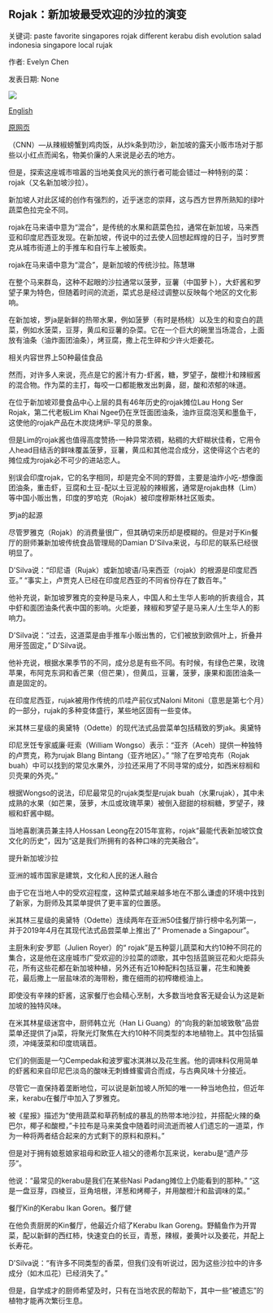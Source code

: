 ## Rojak：新加坡最受欢迎的沙拉的演变

关键词: paste favorite singapores rojak different kerabu dish evolution salad indonesia singapore local rujak

作者: Evelyn Chen

发表日期: None

![](https://cdn.cnn.com/cnnnext/dam/assets/200817233948-singapore-rojak-super-tease.jpg)

[English](Rojak%3A%20The%20evolution%20of%20Singapore%27s%20favorite%20salad.md)

[原网页](https://edition.cnn.com/travel/article/singapore-salad-rojak/index.html)

（CNN）—从辣椒螃蟹到鸡肉饭，从炒k条到叻沙，新加坡的露天小贩市场对于那些以小红点而闻名，物美价廉的人来说是必去的地方。

但是，探索这座城市喧嚣的当地美食风光的旅行者可能会错过一种特别的菜：rojak（又名新加坡沙拉）。

新加坡人对此区域的创作有强烈的，近乎迷恋的崇拜，这与西方世界所熟知的绿叶蔬菜色拉完全不同。

rojak在马来语中意为“混合”，是传统的水果和蔬菜色拉，通常在新加坡，马来西亚和印度尼西亚发现。在新加坡，传说中的过去使人回想起辉煌的日子，当时罗贾克从城市街道上的手推车和自行车上被贩卖。

rojak在马来语中意为“混合”，是新加坡的传统沙拉。陈慧琳

在整个马来群岛，这种不起眼的沙拉通常以菠萝，豆薯（中国萝卜），大虾酱和罗望子果为特色，但随着时间的流逝，菜式总是经过调整以反映每个地区的文化影响。

在新加坡，罗ja是新鲜的热带水果，例如菠萝（有时是杨桃）以及生的和变白的蔬菜，例如水菠菜，豆芽，黄瓜和豆薯的杂菜。它在一个巨大的碗里当场混合，上面放有油条（油炸面团油条），烤豆腐，撒上花生碎和少许火炬姜花。

相关内容世界上50种最佳食品

然而，对许多人来说，亮点是它的酱汁有力-虾酱，糖，罗望子，酸橙汁和辣椒酱的混合物。作为菜的主打，每咬一口都能散发出刺鼻，甜，酸和浓郁的味道。

在位于新加坡邓曼食品中心上层的具有46年历史的rojak摊位Lau Hong Ser Rojak，第二代老板Lim Khai Ngee仍在烹饪面团油条，油炸豆腐泡芙和墨鱼干，这使他的rojak产品在木炭烧烤炉-罕见的景象。

但是Lim的rojak酱也值得高度赞扬-一种异常浓稠，粘稠的大虾糊状佳肴，它用令人head目结舌的鲜味覆盖菠萝，豆薯，黄瓜和其他混合成分，这使得这个古老的摊位成为rojak必不可少的进站恋人。

别误会印度rojak，它的名字相同，却是完全不同的野兽，主要是油炸小吃-想像面团油条，重击虾，豆腐和土豆-配以土豆泥般的辣椒酱，通常是rojak由林（Lim）等中国小贩出售，印度的罗哈克（Rojak）被印度穆斯林社区贩卖。

罗ja的起源

尽管罗雅克（Rojak）的消费量很广，但其确切来历却是模糊的。但是对于Kin餐厅的厨师兼新加坡传统食品管理局的Damian D'Silva来说，与印尼的联系已经很明显了。

D'Silva说：“印尼语（Rujak）或新加坡语/马来西亚（rojak）的根源是印度尼西亚。” “事实上，卢贾克人已经在印度尼西亚的不同省份存在了数百年。”

他补充说，新加坡罗雅克的变种是马来人​​，中国人和土生华人影响的折衷组合，其中虾和面团油条代表中国的影响。火炬姜，辣椒和罗望子是马来人/土生华人的影响力。

D'Silva说：“过去，这道菜是由手推车小贩出售的，它们被放到欧佩叶上，折叠并用牙签固定，” D'Silva说。

他补充说，根据水果季节的不同，成分总是有些不同。有时候，有绿色芒果，玫瑰苹果，布阿克东洞和香芒果（但芒果），但黄瓜，豆薯，菠萝，康果和面团油条一直是固定的。

在印度尼西亚，rujak被用作传统的爪哇产前仪式Naloni Mitoni（意思是第七个月）的一部分，rujak的多种变体盛行，某些地区固有一些变体。

米其林三星级的奥黛特（Odette）的现代法式品尝菜单包括精致的罗jak。奥黛特

印尼烹饪专家威廉·旺索（William Wongso）表示：“亚齐（Aceh）提供一种独特的卢贾克，称为rujak Blang Bintang（亚齐地区）。” “除了在罗哈克布（Rojak buah）中可以找到的常见水果外，沙拉还采用了不同寻常的成分，如西米棕榈和贝壳果的外壳。”

根据Wongso的说法，印尼最常见的rujak类型是rujak buah（水果rujak），其中未成熟的水果（如芒果，菠萝，木瓜或玫瑰苹果）被倒入甜甜的棕榈糖，罗望子，辣椒和虾酱中糊。

当地喜剧演员兼主持人Hossan Leong在2015年宣称，rojak“最能代表新加坡饮食文化的历史”，因为“这是我们所拥有的各种口味的完美融合”。

提升新加坡沙拉

亚洲的城市国家是建筑，文化和人民的迷人融合

由于它在当地人中的受欢迎程度，这种菜式越来越多地在不那么谦虚的环境中找到了新家，为厨师及其菜单提供了更丰富的位置感。

米其林三星级的奥黛特（Odette）连续两年在亚洲50佳餐厅排行榜中名列第一，并于2019年4月在其现代法式品尝菜单上推出了“ Promenade a Singapour”。

主厨朱利安·罗耶（Julien Royer）的“ rojak”是五种婴儿蔬菜和大约10种不同花的集合，这是他在这座城市广受欢迎的沙拉菜的颂歌，其中包括蓝豌豆花和火炬蒜头花，所有这些花都在新加坡种植，另外还有近10种配料包括豆薯，花生和腌姜花，最后撒上一层盐味浓的海带粉，撒在细雨的初榨橄榄油上。

即使没有辛辣的虾酱，这家餐厅也会精心烹制，大多数当地食客无疑会认为这是新加坡的独特风味。

在米其林星级迷宫中，厨师韩立光（Han Li Guang）的“向我的新加坡致敬”品尝菜单还提供了ja菜，将聚光灯聚焦在大约10种不同类型的本地植物上。其中包括猫须，冲绳菠菜和印度琉璃苣。

它们的侧面是一勺Cempedak和波罗蜜冰淇淋以及花生酱。他的调味料仅用简单的虾酱和来自印尼巴淡岛的酸味无刺蜂蜂蜜调合而成，与古典风味十分接近。

尽管它一直保持着垄断地位，可以说是新加坡人所知的唯一一种当地色拉，但近年来，kerabu在餐厅中加入了罗雅克。

被《星报》描述为“使用蔬菜和草药制成的暴乱的热带本地沙拉，并搭配火辣的桑巴尔，椰子和酸橙，”卡拉布是马来美食中随着时间流逝而被人们遗忘的一道菜，作为一种将两者结合起来的方式剩下的原料和原料。”

但是对于拥有娘惹娘家祖母和欧亚人祖父的德希尔瓦来说，kerabu是“遗产莎莎”。

他说：“最常见的kerabu是我们在某些Nasi Padang摊位上仍能看到的那种。” “这是一盘豆芽，四棱豆，豆角培根，洋葱和烤椰子，并用酸橙汁和盐调味的菜。”

餐厅Kin的Kerabu Ikan Goren。餐厅健

在他负责厨房的Kin餐厅，他最近介绍了Kerabu Ikan Goreng。野鲭鱼作为开胃菜，配以新鲜的西红柿，快速变白的长豆，青葱，辣椒，姜黄叶以及姜花，并配上长寿花。

D'Silva说：“有许多不同类型的香菜，但我们没有听说过，因为这些沙拉中的许多成分（如木瓜花）已经消失了。”

但是，自学成才的厨师希望及时，只有在当地农民的帮助下，其中一些“被遗忘”的植物才能再次繁衍生息。